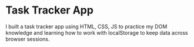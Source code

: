 # Task Tracker App

I built a task tracker app using HTML, CSS, JS to practice my DOM knowledge and learning how to work with localStorage to keep data across browser sessions.

